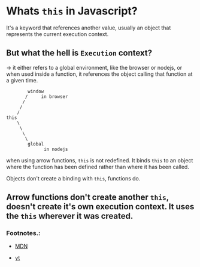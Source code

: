 # Whats `this` in Javascript?

It's a keyword that references another value, usually an object that represents the current execution context.

## But what the hell is `Execution` context?

-> it either refers to a global environment, like the browser or nodejs, or when used inside a function, it references the object calling that function at a given time.

```
        window
       /     in browser
      /
     /
    /
this
    \
     \
      \
       \
        global
              in nodejs
```

when using arrow functions, `this` is not redefined. It binds `this` to an object where the function has been defined rather than where it has been called.

Objects don't create a binding with `this`, functions do.

## Arrow functions don't create another `this`, doesn't create it's own execution context. It uses the `this` wherever it was created.

### Footnotes.:

- [MDN](https://developer.mozilla.org/en-US/docs/Web/JavaScript/Reference/Functions/Arrow_functions)

- [yt](https://www.youtube.com/watch?v=4LWGZfkHeL8)
